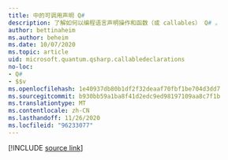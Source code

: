 ```yaml
---
title: 中的可调用声明 Q#
description: 了解如何以编程语言声明操作和函数（或 callables） Q# 。
author: bettinaheim
ms.author: beheim
ms.date: 10/07/2020
ms.topic: article
uid: microsoft.quantum.qsharp.callabledeclarations
no-loc:
- Q#
- $$v
ms.openlocfilehash: 1e40937db80b1df2f32deaaf70fbf1be704d3dd7
ms.sourcegitcommit: b930bb59a1ba8f41d2edc9ed98197109aa8c7f1b
ms.translationtype: MT
ms.contentlocale: zh-CN
ms.lasthandoff: 11/26/2020
ms.locfileid: "96233077"
---
```

<!-- 
# Callable declarations in Q#
-->

[!INCLUDE [source link](~/includes/qsharp-language/Specifications/Language/1_ProgramStructure/3_CallableDeclarations.md)]

